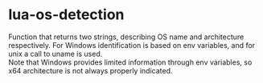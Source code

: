 # lua-os-detection
Function that returns two strings, describing OS name and architecture respectively. For Windows identification is based on env variables, and for unix a call to uname is used.  
Note that Windows provides limited information through env variables, so x64 architecture is not always properly indicated.
